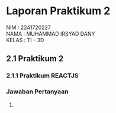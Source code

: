 # Laporan Praktikum 2

NIM : 2241720227 \
NAMA : MUHAMMAD IRSYAD DANY \
KELAS : TI - 3D

## 2.1 Praktikum 2

### 2.1.1 Praktikum REACTJS

### Jawaban Pertanyaan

1.
